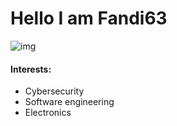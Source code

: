 # Hello I am Fandi63
![img](image_url)
#### Interests:
- Cybersecurity
- Software engineering
- Electronics
